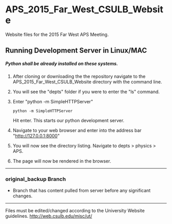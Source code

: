 # APS_2015_Far_West_CSULB_Website

Website files for the 2015 Far West APS Meeting.


## Running Development Server in Linux/MAC

##### Python shall be already installed on these systems.

1.  After cloning or downloading the the repository navigate to the
APS_2015_Far_West_CSULB_Website directory with the command line.  

2.  You will see the "depts" folder if you were to enter the "ls" command.

3.  Enter "python -m SimpleHTTPServer"

        python -m SimpleHTTPServer


    Hit enter.  This starts our python development server.

4.  Navigate to your web browser and enter into the address bar "http://127.0.0.1:8000"

5.  You will now see the directory listing.  Navigate to depts > physics > APS.

6.  The page will now be rendered in the browser.


-----------------------------------------------------------

### original_backup Branch

* Branch that has content pulled from server before any significant changes.


--------------------------------------------------------------

Files must be edited/changed according to the University Website
guidelines. http://web.csulb.edu/misc/ut/
